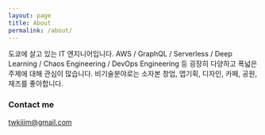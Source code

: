 ```yaml
---
layout: page
title: About
permalink: /about/
---
```


도쿄에 살고 있는 IT 엔지니어입니다.
AWS / GraphQL / Serverless / Deep Learning / Chaos Engineering / DevOps Engineering 등 굉장히 다양하고 폭넓은 주제에 대해 관심이 많습니다.
비기술분야로는 소자본 창업, 앱기획, 디자인, 카페, 공원, 재즈를 좋아합니다.


### Contact me

[twkiiim@gmail.com](mailto:twkiiim@gmail.com)